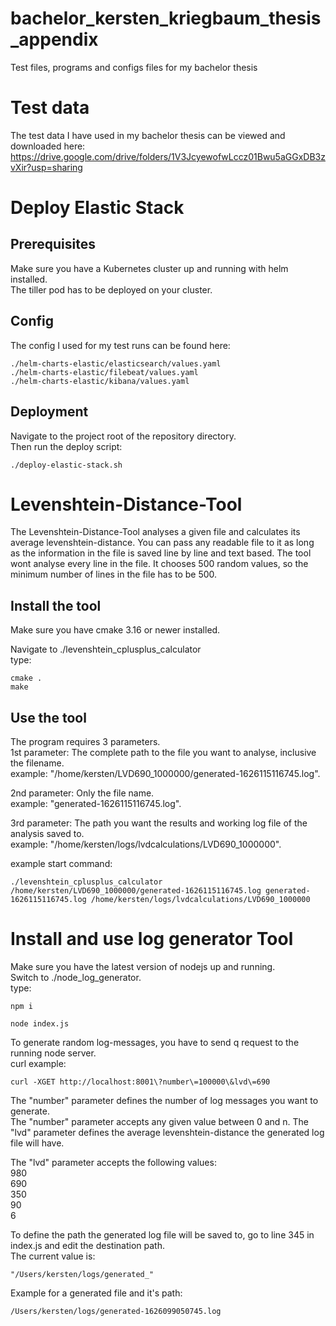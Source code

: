 # bachelor_kersten_kriegbaum_thesis_appendix
Test files, programs and configs files for my bachelor thesis

# Test data
The test data I have used in my bachelor thesis can be viewed and downloaded here:  
<a href="https://drive.google.com/drive/folders/1V3JcyewofwLccz01Bwu5aGGxDB3zvXir?usp=sharing" target="_blank">https://drive.google.com/drive/folders/1V3JcyewofwLccz01Bwu5aGGxDB3zvXir?usp=sharing</a>

# Deploy Elastic Stack
## Prerequisites
Make sure you have a Kubernetes cluster up and running with helm installed.  
The tiller pod has to be deployed on your cluster.

## Config
The config I used for my test runs can be found here:  
```
./helm-charts-elastic/elasticsearch/values.yaml
./helm-charts-elastic/filebeat/values.yaml
./helm-charts-elastic/kibana/values.yaml
```

## Deployment
Navigate to the project root of the repository directory.  
Then run the deploy script:  
```
./deploy-elastic-stack.sh
```

# Levenshtein-Distance-Tool
The Levenshtein-Distance-Tool analyses a given file and calculates its average levenshtein-distance. You can pass any readable file to it as long as the information in the file is saved line by line and text based. The tool wont analyse every line in the file. It chooses 500 random values, so the minimum number of lines in the file has to be 500.
## Install the tool
Make sure you have cmake 3.16 or newer installed.  


Navigate to ./levenshtein_cplusplus_calculator  
type:  
```
cmake .
make
```

## Use the tool
The program requires 3 parameters.  
1st parameter: The complete path to the file you want to analyse, inclusive the filename.  
example: "/home/kersten/LVD690_1000000/generated-1626115116745.log".  

2nd parameter: Only the file name.  
example: "generated-1626115116745.log".  

3rd parameter: The path you want the results and working log file of the analysis saved to.  
example: "/home/kersten/logs/lvdcalculations/LVD690_1000000".  

example start command:  
```
./levenshtein_cplusplus_calculator /home/kersten/LVD690_1000000/generated-1626115116745.log generated-1626115116745.log /home/kersten/logs/lvdcalculations/LVD690_1000000
```

# Install and use log generator Tool
Make sure you have the latest version of nodejs up and running.  
Switch to ./node_log_generator.  
type:  
```
npm i

node index.js
```
  
To generate random log-messages, you have to send q request to the running node server.  
curl example:  
```
curl -XGET http://localhost:8001\?number\=100000\&lvd\=690
```
The "number" parameter defines the number of log messages you want to generate.  
The "number" parameter accepts any given value between 0 and n.
The "lvd" parameter defines the average levenshtein-distance the generated log file will have.  
  
The "lvd" parameter accepts the following values:  
980  
690  
350  
90  
6  
  
To define the path the generated log file will be saved to, go to line 345 in index.js and edit the destination path.  
The current value is:  
```
"/Users/kersten/logs/generated_"
```

Example for a generated file and it's path:  
```
/Users/kersten/logs/generated-1626099050745.log
```
